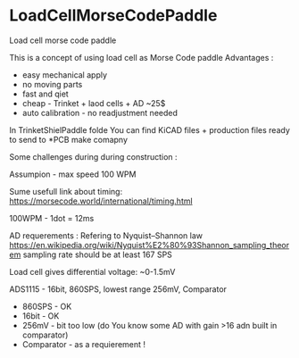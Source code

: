 # LoadCellMorseCodePaddle
Load cell morse code paddle

This is a concept of using load cell as Morse Code paddle
Advantages :
- easy mechanical apply
- no moving parts
- fast and qiet
- cheap - Trinket + laod cells + AD ~25$
- auto calibration - no readjustment needed


In TrinketShielPaddle folde You can find KiCAD files + production files ready to send to *PCB make comapny 


Some challenges during during construction :

Assumpion - max speed 100 WPM

Sume usefull link about timing:
https://morsecode.world/international/timing.html

100WPM - 1dot = 12ms

AD requerements : 
Refering to Nyquist–Shannon law https://en.wikipedia.org/wiki/Nyquist%E2%80%93Shannon_sampling_theorem sampling rate should be at least 167 SPS


Load cell gives differential voltage: ~0-1.5mV


ADS1115 - 16bit, 860SPS, lowest range 256mV, Comparator
- 860SPS - OK
- 16bit - OK
- 256mV - bit too low (do You know some AD with gain >16 adn built in comparator)
- Comparator - as a requierement !
